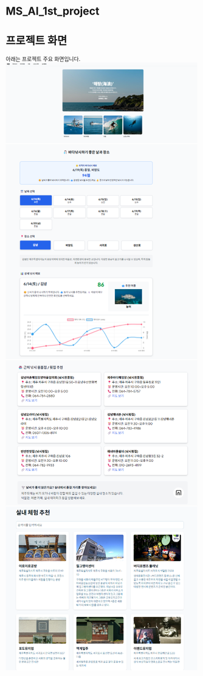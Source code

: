 # MS_AI_1st_project



# 프로젝트 화면
아래는 프로젝트 주요 화면입니다.
![해랑_index](images/해랑_index.png)
![해랑_바다낚시_1](images/해랑_바다낚시_1.png)
![해랑_바다낚시_2](images/해랑_바다낚시_2.png)
![해랑_실내](images/해랑_실내.png)

